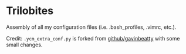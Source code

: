 # Trilobites

Assembly of all my configuration files (i.e. .bash_profiles, .vimrc, etc.).

Credit: `.ycm_extra_conf.py` is forked from [github/gavinbeatty](https://github.com/gavinbeatty/gavinbeatty/blob/master/configs/common/ycm_extra_conf.py) with some small changes.
